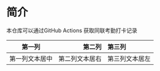 # 简介
本仓库可以通过GitHub Actions 获取同联考勤打卡记录

| 第一列       | 第二列         | 第三列        |
|:-----------:| -------------:|:-------------|
| 第一列文本居中 | 第二列文本居右  | 第三列文本居左 |
